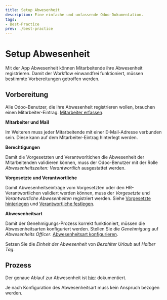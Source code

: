 ```yaml
---
title: Setup Abwesenheit
description: Eine einfache und umfassende Odoo-Dokumentation.
tags:
- Best-Practice
prev: ./best-practice
---
```

# Setup Abwesenheit

Mit der App Abwesenheit können Mitarbeitende ihre Abwesenheit registrieren. Damit der Workflow einwandfrei funktioniert, müssen bestimmte Vorbereitungen getroffen werden.

## Vorbereitung

Alle Odoo-Benutzer, die ihre Abwesenheit registrieren wollen, brauchen einen Mitarbeiter-Eintrag. [Mitarbeiter erfassen](HR.md#Mitarbeiter%20erfassen).

**Mitarbeiter und Mail**

Im Weiteren muss jeder Mitarbeitende mit einer E-Mail-Adresse verbunden sein. Diese kann auf dem Mitarbeiter-Eintrag hinterlegt werden.

**Berechtigungen**

Damit die Vorgesetzten und Verantworltichen die Abwesenheit der Mitarbeitenden validieren können, muss der Odoo-Benutzer mit der Rolle *Abwesenheitszeiten: Verantwortlich* ausgestattet werden.

**Vorgesetzte und Verantwortliche**

Damit Abwesenheitseinträge vom Vorgesetzten oder den HR-Verantwortlichen validiert werden können, muss der *Vorgesetzte* und *Verantwortliche Abwesenheiten* registriert werden. Siehe [Vorgesetzte hinterlegen](HR.md#Vorgesetzte%20hinterlegen)
und [Verantwortliche festlegen](HR%20Holidays.md#Verantwortliche%20festlegen).

**Abwesenheitsart**

Damit der Genehmigungs-Prozess korrekt funktioniert, müssen die Abwesenheitsarten konfiguriert werden. Stellen Sie die *Genehmigung* auf *Abwesenheits Officer*. [Abwesenheitsart konfigurieren](HR%20Holidays.md#Abwesenheitsart%20konfigurieren).

Setzen Sie die *Einheit der Abwesenheit* von *Bezahlter Urlaub* auf *Halber Tag*.

## Prozess

Der genaue Ablauf zur Abwesenheit ist [hier](Prozess%20Abwesenheit.md) dokumentiert.

Je nach Konfiguration des Abwesenheitsart muss kein Anspruch bezogen werden.
